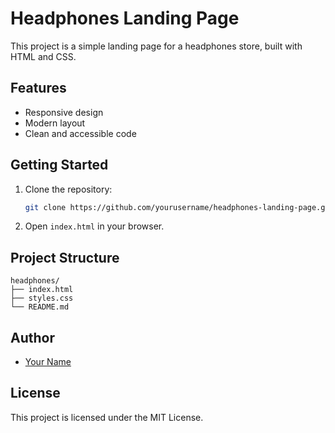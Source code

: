 # Headphones Landing Page

This project is a simple landing page for a headphones store, built with HTML and CSS.

## Features

- Responsive design
- Modern layout
- Clean and accessible code

## Getting Started

1. Clone the repository:
    ```bash
    git clone https://github.com/yourusername/headphones-landing-page.git
    ```
2. Open `index.html` in your browser.

## Project Structure

```
headphones/
├── index.html
├── styles.css
└── README.md
```

## Author

- [Your Name](https://github.com/yourusername)

## License

This project is licensed under the MIT License.